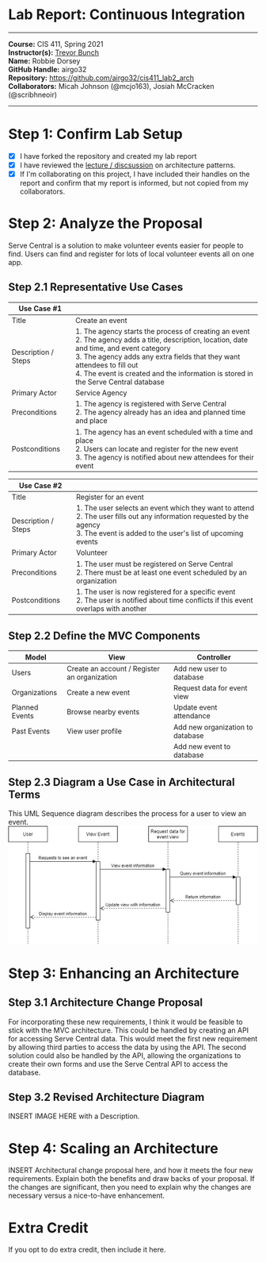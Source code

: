 # Lab Report: Continuous Integration
___
**Course:** CIS 411, Spring 2021  
**Instructor(s):** [Trevor Bunch](https://github.com/trevordbunch)  
**Name:** Robbie Dorsey  
**GitHub Handle:** airgo32  
**Repository:** https://github.com/airgo32/cis411_lab2_arch  
**Collaborators:** Micah Johnson (@mcjo163), Josiah McCracken (@scribhneoir)
___

# Step 1: Confirm Lab Setup
- [X] I have forked the repository and created my lab report
- [X] I have reviewed the [lecture / discsussion](../assets/04p1_SolutionArchitectures.pdf) on architecture patterns.
- [X] If I'm collaborating on this project, I have included their handles on the report and confirm that my report is informed, but not copied from my collaborators.

# Step 2: Analyze the Proposal
Serve Central is a solution to make volunteer events easier for people to find. Users can find and register for lots of local volunteer events all on one app.

## Step 2.1 Representative Use Cases  

| Use Case #1 | |
|---|---|
| Title | Create an event |
| Description / Steps | 1. The agency starts the process of creating an event<br>2. The agency adds a title, description, location, date and time, and event category<br>3. The agency adds any extra fields that they want attendees to fill out<br>4. The event is created and the information is stored in the Serve Central database|
| Primary Actor | Service Agency |
| Preconditions | 1. The agency is registered with Serve Central<br>2. The agency already has an idea and planned time and place |
| Postconditions | 1. The agency has an event scheduled with a time and place<br>2. Users can locate and register for the new event<br>3. The agency is notified about new attendees for their event |

| Use Case #2 | |
|---|---|
| Title | Register for an event |
| Description / Steps | 1. The user selects an event which they want to attend<br>2. The user fills out any information requested by the agency<br>3. The event is added to the user's list of upcoming events |
| Primary Actor | Volunteer |
| Preconditions | 1. The user must be registered on Serve Central<br>2. There must be at least one event scheduled by an organization |
| Postconditions | 1. The user is now registered for a specific event<br>2. The user is notified about time conflicts if this event overlaps with another |

## Step 2.2 Define the MVC Components

| Model | View | Controller |
|---|---|---|
| Users | Create an account / Register an organization | Add new user to database |
| Organizations | Create a new event | Request data for event view |
| Planned Events | Browse nearby events | Update event attendance |
| Past Events | View user profile | Add new organization to database |
|  |  | Add new event to database |

## Step 2.3 Diagram a Use Case in Architectural Terms
This UML Sequence diagram describes the process for a user to view an event.    
![UML Sequence Diagram](..\assets\View_Event_UML_Sequence_Diagram.jpg "UML Sequence Diagram for viewing an event")  

# Step 3: Enhancing an Architecture

## Step 3.1 Architecture Change Proposal
For incorporating these new requirements, I think it would be feasible to stick with the MVC architecture. This could be handled by creating an API for accessing Serve Central data. This would meet the first new requirement by allowing third parties to access the data by using the API. The second solution could also be handled by the API, allowing the organizations to create their own forms and use the Serve Central API to access the database.

## Step 3.2 Revised Architecture Diagram
INSERT IMAGE HERE with a Description.

# Step 4: Scaling an Architecture
INSERT Architectural change proposal here, and how it meets the four new requirements.  Explain both the benefits and draw backs of your proposal.  If the changes are significant, then you need to explain why the changes are necessary versus a nice-to-have enhancement.

# Extra Credit
If you opt to do extra credit, then include it here.